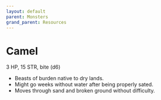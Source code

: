 ```yaml
---
layout: default
parent: Monsters
grand_parent: Resources
---
```


# Camel

3 HP, 15 STR, bite (d6)

- Beasts of burden native to dry lands.
- Might go weeks without water after being properly sated.
- Moves through sand and broken ground without difficulty.
